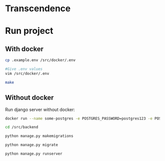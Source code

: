 # Transcendence

# Run project


## With docker

```bash
cp .example.env /src/docker/.env

#Give .env values
vim /src/docker/.env 

make
```

## Without docker

Run django server without docker:

```bash
docker run --name some-postgres -e POSTGRES_PASSWORD=postgres123 -e POSTGRES_USER=postgres -e POSTGRES_DB=transcendence_db -p 5432:5432 -d postgres

cd /src/backend

python manage.py makemigrations

python manage.py migrate

python manage.py runserver
```
